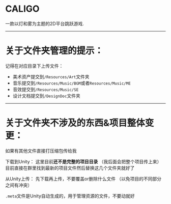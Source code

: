 # CALIGO
一款以灯和雾为主题的2D平台跳跃游戏.

---
# 关于文件夹管理的提示：

记得在对应目录下上传文件：

* 美术资产提交到`/Resources/Art`文件夹
* 音乐提交到`/Resources/Music/BGM`或者`Resources/Music/ME`
* 音效提交到`/Resources/Music/SE`
* 设计文档提交到`/DesignDoc`文件夹

---
# 关于文件夹不涉及的东西&项目整体变更：
如果有其他文件直接打压缩包传给我

下载到Unity：
这里目前**还不是完整的项目目录**
（我后面会把整个项目传上来）
目前直接在群里找到最新的项目文件然后替换这几个文件夹就好了

从Unity上传：
先下载再上传，不要覆盖or删除什么文件
（以免项目的不同部分之间有冲突）

`.meta`文件是Unity自动生成的，用于管理资源的文件，不要动就好
